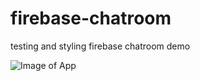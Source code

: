 # firebase-chatroom
testing and styling firebase chatroom demo

![Image of App](https://i.imgur.com/vmUAFQl.png)
